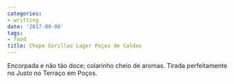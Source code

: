 ```yaml
---
categories:
- writting
date: '2017-09-08'
tags:
- food
title: Chope Gorillaz Lager Poços de Caldas
---
```


Encorpada e não tão doce; colarinho cheio de aromas. Tirada perfeitamente no Justo no Terraço em Poços.

